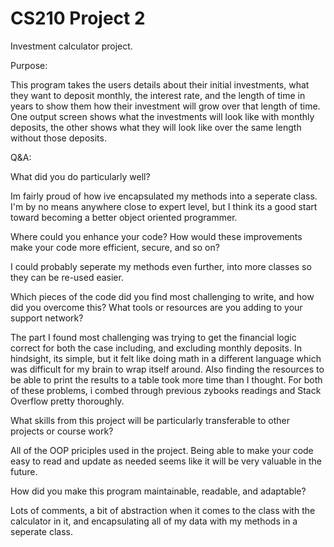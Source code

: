 # CS210 Project 2
Investment calculator project.

Purpose:

This program takes the users details about their initial investments, 
what they want to deposit monthly, the interest rate, and the length of time in years
to show them how their investment will grow over that length of time. One output
screen shows what the investments will look like with monthly deposits, the other shows
what they will look like over the same length without those deposits.

Q&A:

What did you do particularly well?

Im fairly proud of how ive encapsulated my methods into a seperate class. I'm by no means anywhere close to expert level, but I think its a good start toward becoming a better object oriented programmer.

Where could you enhance your code? How would these improvements make your code more efficient, secure, and so on?

I could probably seperate my methods even further, into more classes so they can be re-used easier.

Which pieces of the code did you find most challenging to write, and how did you overcome this? What tools or resources are you adding to your support network?

The part I found most challenging was trying to get the financial logic correct for both the case including, and excluding monthly deposits. In hindsight, its simple, but it felt like doing math in a different language which was difficult for my brain to wrap itself around. Also finding the resources to be able to print the results to a table took more time than I thought. For both of these problems, i combed through previous zybooks readings and Stack Overflow pretty thoroughly.

What skills from this project will be particularly transferable to other projects or course work?

All of the OOP priciples used in the project. Being able to make your code easy to read and update as needed seems like it will be very valuable in the future.

How did you make this program maintainable, readable, and adaptable?

Lots of comments, a bit of abstraction when it comes to the class with the calculator in it, and encapsulating all of my data with my methods in a seperate class.
